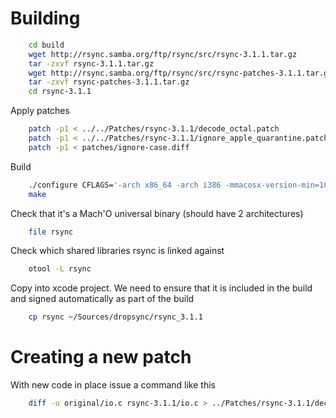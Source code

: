 # Building 

```bash
	cd build
	wget http://rsync.samba.org/ftp/rsync/src/rsync-3.1.1.tar.gz
	tar -zxvf rsync-3.1.1.tar.gz
	wget http://rsync.samba.org/ftp/rsync/src/rsync-patches-3.1.1.tar.gz
	tar -zxvf rsync-patches-3.1.1.tar.gz
	cd rsync-3.1.1
```

Apply patches

```bash
	patch -p1 < ../../Patches/rsync-3.1.1/decode_octal.patch
	patch -p1 < ../../Patches/rsync-3.1.1/ignore_apple_quarantine.patch
	patch -p1 < patches/ignore-case.diff
```

Build

```bash
	./configure CFLAGS='-arch x86_64 -arch i386 -mmacosx-version-min=10.8' LDFLAGS='-mmacosx-version-min=10.8'
	make
```

Check that it's a Mach'O universal binary (should have 2 architectures)

```bash
	file rsync
```

Check which shared libraries rsync is linked against

```bash
	otool -L rsync
```

Copy into xcode project.  We need to ensure that it is included in the build and signed automatically as part of the build

```bash
	cp rsync ~/Sources/dropsync/rsync_3.1.1 
```


# Creating a new patch

With new code in place issue a command like this

```bash
	diff -u original/io.c rsync-3.1.1/io.c > ../Patches/rsync-3.1.1/decode_octal.patch 
```

